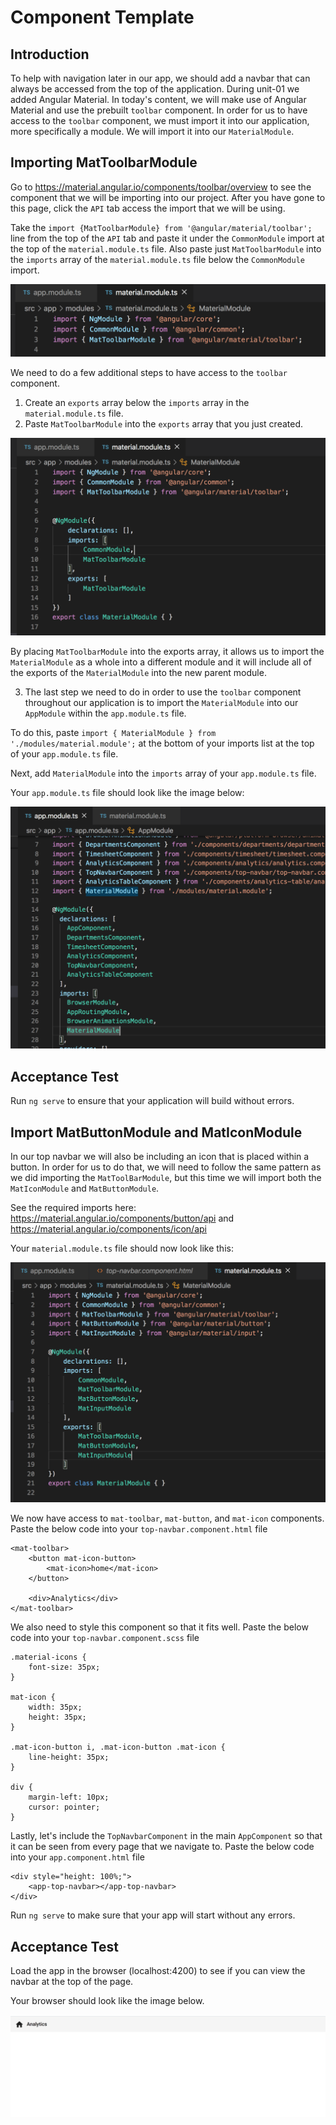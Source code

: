 # Component Template

## Introduction

To help with navigation later in our app, we should add a navbar that can always be accessed from the top of the application. During unit-01 we added Angular Material. In today's content, we will make use of Angular Material and use the prebuilt `toolbar` component. In order for us to have access to the `toolbar` component, we must import it into our application, more specifically a module. We will import it into our `MaterialModule`.

## Importing MatToolbarModule

Go to https://material.angular.io/components/toolbar/overview to see the component that we will be importing into our project. After you have gone to this page, click the `API` tab access the import that we will be using.

Take the `import {MatToolbarModule} from '@angular/material/toolbar';` line from the top of the `API` tab and paste it under the `CommonModule` import at the top of the `material.module.ts` file. Also paste just `MatToolbarModule` into the `imports` array of the `material.module.ts` file below the `CommonModule` import.

![MatToolbarModule import](img/toolbar_import.png)

We need to do a few additional steps to have access to the `toolbar` component.

1. Create an `exports` array below the `imports` array in the `material.module.ts` file.
2. Paste `MatToolbarModule` into the `exports` array that you just created.

![MatToolbarModule export](img/toolbar_export.png)

By placing `MatToolbarModule` into the exports array, it allows us to import the `MaterialModule` as a whole into a different module and it will include all of the exports of the `MaterialModule` into the new parent module.

3. The last step we need to do in order to use the `toolbar` component throughout our application is to import the `MaterialModule` into our `AppModule` within the `app.module.ts` file.

To do this, paste `import { MaterialModule } from './modules/material.module';` at the bottom of your imports list at the top of your `app.module.ts` file.

Next, add `MaterialModule` into the `imports` array of your `app.module.ts` file.

Your `app.module.ts` file should look like the image below:

![MaterialModule imported](img/material_module.png)

## Acceptance Test

Run `ng serve` to ensure that your application will build without errors.

## Import MatButtonModule and MatIconModule

In our top navbar we will also be including an icon that is placed within a button. In order for us to do that, we will need to follow the same pattern as we did importing the `MatToolBarModule`, but this time we will import both the `MatIconModule` and `MatButtonModule`.

See the required imports here:
https://material.angular.io/components/button/api and
https://material.angular.io/components/icon/api

Your `material.module.ts` file should now look like this:

![](img/button_icon_imports.png)

We now have access to `mat-toolbar`, `mat-button`, and `mat-icon` components. Paste the below code into your `top-navbar.component.html` file

```
<mat-toolbar>
    <button mat-icon-button>
        <mat-icon>home</mat-icon>
    </button>

    <div>Analytics</div>
</mat-toolbar>
```

We also need to style this component so that it fits well. Paste the below code into your `top-navbar.component.scss` file

```
.material-icons {
    font-size: 35px;
}

mat-icon {
    width: 35px;
    height: 35px;
}

.mat-icon-button i, .mat-icon-button .mat-icon {
    line-height: 35px;
}

div {
    margin-left: 10px;
    cursor: pointer;
}
```

Lastly, let's include the `TopNavbarComponent` in the main `AppComponent` so that it can be seen from every page that we navigate to. Paste the below code into your `app.component.html` file

```
<div style="height: 100%;">
    <app-top-navbar></app-top-navbar>
</div>
```

Run `ng serve` to make sure that your app will start without any errors.

## Acceptance Test

Load the app in the browser (localhost:4200) to see if you can view the navbar at the top of the page.

Your browser should look like the image below.

![](img/navbar.png)


